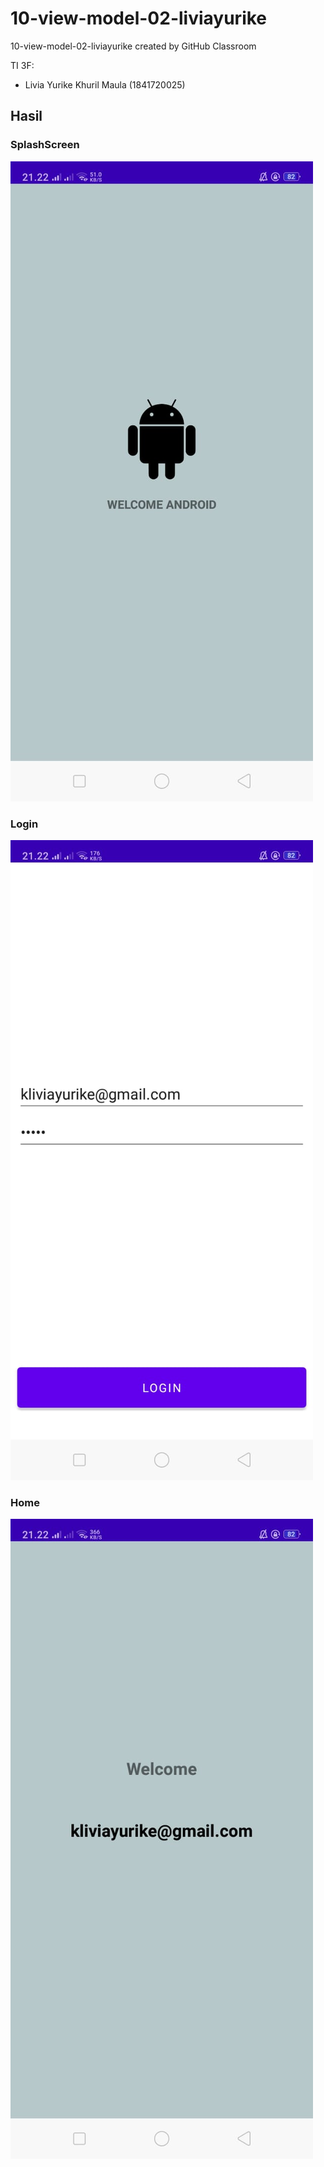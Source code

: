 # 10-view-model-02-liviayurike
10-view-model-02-liviayurike created by GitHub Classroom

TI 3F:
- Livia Yurike Khuril Maula (1841720025)

## Hasil
### SplashScreen
![fitur1](assets/1.jpeg)

### Login
![fitur2](assets/2.jpeg)  

### Home
![fitur3](assets/3.jpeg)
